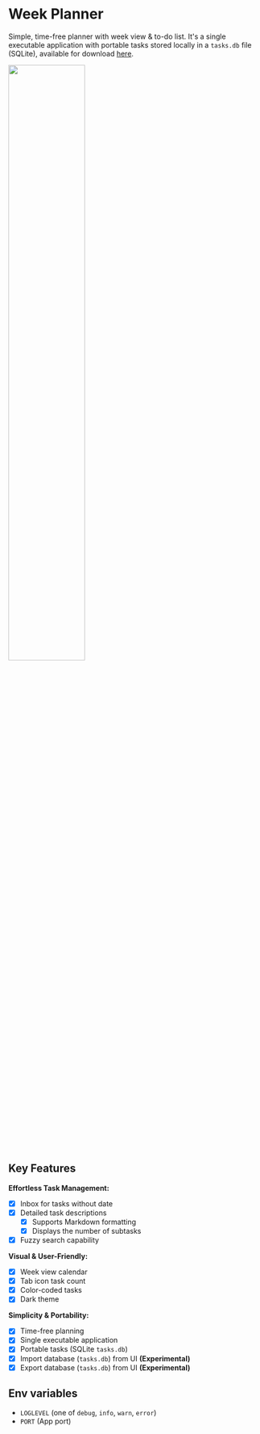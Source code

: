 # Week Planner

Simple, time-free planner with week view & to-do list. It's a single executable application with portable tasks stored locally in a `tasks.db` file (SQLite), available for download [here](https://github.com/demig00d/week-planner/releases).

<img src="https://github.com/demig00d/week-planner/blob/master/images/usage-demo.gif?raw=true" width=55% height=55%>

## Key Features

**Effortless Task Management:**

- [x] Inbox for tasks without date
- [x] Detailed task descriptions
  - [x] Supports Markdown formatting
  - [x] Displays the number of subtasks
- [x] Fuzzy search capability

**Visual & User-Friendly:**

- [x] Week view calendar
- [x] Tab icon task count
- [x] Color-coded tasks
- [x] Dark theme

**Simplicity & Portability:**

- [x] Time-free planning
- [x] Single executable application
- [x] Portable tasks (SQLite `tasks.db`)
- [x] Import database (`tasks.db`) from UI **(Experimental)**
- [x] Export database (`tasks.db`) from UI **(Experimental)**

## Env variables

- `LOGLEVEL` (one of `debug`, `info`, `warn`, `error`)
- `PORT` (App port)

